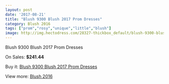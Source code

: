 ```yaml
---
layout: post
date: '2017-08-21'
title: "Blush 9300 Blush 2017 Prom Dresses"
category: Blush 2016
tags: ["prom","rosy","unique","little","blush"]
image: http://img.hectodress.com/28327-thickbox_default/blush-9300-blush-2012-prom-dresses.jpg
---
```

Blush 9300 Blush 2017 Prom Dresses

On Sales: **$241.44**
<a href="https://www.hectodress.com/blush-2013/13222-blush-9300-blush-2012-prom-dresses.html"><amp-img layout="responsive" width="600" height="600" src="//img.hectodress.com/28327-thickbox_default/blush-9300-blush-2012-prom-dresses.jpg" alt="Blush 9300 Blush 2017 Prom Dresses 0" /></a>
<a href="https://www.hectodress.com/blush-2013/13222-blush-9300-blush-2012-prom-dresses.html"><amp-img layout="responsive" width="600" height="600" src="//img.hectodress.com/28329-thickbox_default/blush-9300-blush-2012-prom-dresses.jpg" alt="Blush 9300 Blush 2017 Prom Dresses 1" /></a>
<a href="https://www.hectodress.com/blush-2013/13222-blush-9300-blush-2012-prom-dresses.html"><amp-img layout="responsive" width="600" height="600" src="//img.hectodress.com/28328-thickbox_default/blush-9300-blush-2012-prom-dresses.jpg" alt="Blush 9300 Blush 2017 Prom Dresses 2" /></a>

Buy it: [Blush 9300 Blush 2017 Prom Dresses](https://www.hectodress.com/blush-2013/13222-blush-9300-blush-2012-prom-dresses.html "Blush 9300 Blush 2017 Prom Dresses")

View more: [Blush 2016](https://www.hectodress.com/209-blush-2013 "Blush 2016")